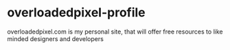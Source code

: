 # overloadedpixel-profile
overloadedpixel.com is my personal site, that will offer free resources to like minded designers and developers
